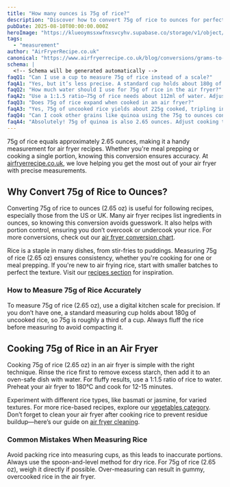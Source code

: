 ```yaml
---
title: "How many ounces is 75g of rice?"
description: "Discover how to convert 75g of rice to ounces for perfect air fryer portions. Get accurate measurements and cooking tips in seconds!"
pubDate: 2025-08-10T00:00:00.000Z
heroImage: "https://klueoymssxwfnxsvcyhv.supabase.co/storage/v1/object/public/Shmucket/how-many-ounces-is-75g-of-rice.webp"
tags:
  - "measurement"
author: "AirFryerRecipe.co.uk"
canonical: "https://www.airfryerrecipe.co.uk/blog/conversions/grams-to-ounces/how-many-ounces-is-75g-of-rice"
schema: |
  <!-- Schema will be generated automatically -->
faqQ1: "Can I use a cup to measure 75g of rice instead of a scale?"
faqA1: "Yes, but it’s less precise. A standard cup holds about 180g of uncooked rice, so 75g is roughly a third of a cup. For accuracy, especially in air fryer recipes, a digital scale is best."
faqQ2: "How much water should I use for 75g of rice in the air fryer?"
faqA2: "Use a 1:1.5 ratio—75g of rice needs about 112ml of water. Adjust slightly for rice types like brown rice, which may require more water. Always check for doneness before serving."
faqQ3: "Does 75g of rice expand when cooked in an air fryer?"
faqA3: "Yes, 75g of uncooked rice yields about 225g cooked, tripling in volume. This makes it ideal for 1-2 portions. Stir halfway through cooking for even results."
faqQ4: "Can I cook other grains like quinoa using the 75g to ounces conversion?"
faqA4: "Absolutely! 75g of quinoa is also 2.65 ounces. Adjust cooking times and liquid ratios as needed—quinoa cooks faster than rice in an air fryer. Check our recipes for guidance."
---
```

<p>75g of rice equals approximately 2.65 ounces, making it a handy measurement for air fryer recipes. Whether you're meal prepping or cooking a single portion, knowing this conversion ensures accuracy. At <a href=https://www.airfryerrecipe.co.uk>airfryerrecipe.co.uk</a>, we love helping you get the most out of your air fryer with precise measurements.</p>  

<h2>Why Convert 75g of Rice to Ounces?</h2>  
<p>Converting 75g of rice to ounces (2.65 oz) is useful for following recipes, especially those from the US or UK. Many air fryer recipes list ingredients in ounces, so knowing this conversion avoids guesswork. It also helps with portion control, ensuring you don’t overcook or undercook your rice. For more conversions, check out our <a href=https://www.airfryerrecipe.co.uk/air-fryer-conversion-chart>air fryer conversion chart</a>.</p>  

<p>Rice is a staple in many dishes, from stir-fries to puddings. Measuring 75g of rice (2.65 oz) ensures consistency, whether you're cooking for one or meal prepping. If you're new to air frying rice, start with smaller batches to perfect the texture. Visit our <a href=https://www.airfryerrecipe.co.uk/recipes>recipes section</a> for inspiration.</p>  

<h3>How to Measure 75g of Rice Accurately</h3>  
<p>To measure 75g of rice (2.65 oz), use a digital kitchen scale for precision. If you don’t have one, a standard measuring cup holds about 180g of uncooked rice, so 75g is roughly a third of a cup. Always fluff the rice before measuring to avoid compacting it.</p>  

<h2>Cooking 75g of Rice in an Air Fryer</h2>  
<p>Cooking 75g of rice (2.65 oz) in an air fryer is simple with the right technique. Rinse the rice first to remove excess starch, then add it to an oven-safe dish with water. For fluffy results, use a 1:1.5 ratio of rice to water. Preheat your air fryer to 180°C and cook for 12-15 minutes.</p>  

<p>Experiment with different rice types, like basmati or jasmine, for varied textures. For more rice-based recipes, explore our <a href=https://www.airfryerrecipe.co.uk/recipe-category/vegetables>vegetables category</a>. Don’t forget to clean your air fryer after cooking rice to prevent residue buildup—here’s our guide on <a href=https://www.airfryerrecipe.co.uk/air-fryer-cleaner>air fryer cleaning</a>.</p>  

<h3>Common Mistakes When Measuring Rice</h3>  
<p>Avoid packing rice into measuring cups, as this leads to inaccurate portions. Always use the spoon-and-level method for dry rice. For 75g of rice (2.65 oz), weigh it directly if possible. Over-measuring can result in gummy, overcooked rice in the air fryer.</p>
